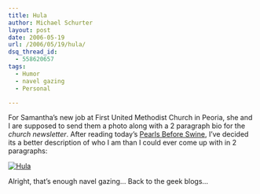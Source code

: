 ```yaml
---
title: Hula
author: Michael Schurter
layout: post
date: 2006-05-19
url: /2006/05/19/hula/
dsq_thread_id:
  - 558620657
tags:
  - Humor
  - navel gazing
  - Personal

---
```

For Samantha&#8217;s new job at First United Methodist Church in Peoria, she and I are supposed to send them a photo along with a 2 paragraph bio for the _church newsletter_. After reading today&#8217;s [Pearls Before Swine][1], I&#8217;ve decided its a better description of who I am than I could ever come up with in 2 paragraphs:
  
[![Hula][2]][1]

Alright, that&#8217;s enough navel gazing&#8230; Back to the geek blogs&#8230;

 [1]: http://www.comics.com/comics/pearls/archive/pearls-20060519.html
 [2]: http://www.comics.com/comics/pearls/archive/images/pearls2006029312519.gif "Hula"